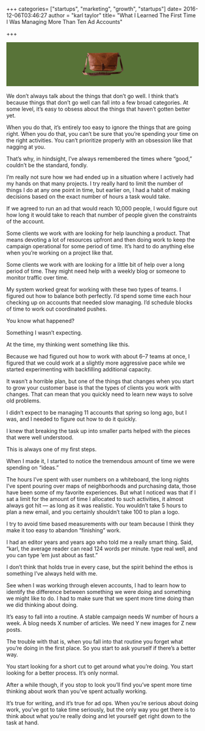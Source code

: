 +++
categories= ["startups", "marketing", "growth", "startups"]
date= 2016-12-06T03:46:27
author = "karl taylor"
title= "What I Learned The First Time I Was Managing More Than Ten Ad Accounts"

+++

  ![](https://raw.githubusercontent.com/karljtaylor/kjt/blog/content/assets/73bb1-1thhwsgyfm7vketze8eezjw.png)  


 We don’t always talk about the things that don’t go well. I think that’s because things that don’t go well can fall into a few broad categories. At some level, it’s easy to obsess about the things that haven’t gotten better yet.

 When you do that, it’s entirely too easy to ignore the things that are going right. When you do that, you can’t be sure that you’re spending your time on the right activities. You can’t prioritize properly with an obsession like that nagging at you.

 That’s why, in hindsight, I’ve always remembered the times where “good,” couldn’t be the standard, fondly.

 I’m really not sure how we had ended up in a situation where I actively had my hands on that many projects. I try really hard to limit the number of things I do at any one point in time, but earlier on, I had a habit of making decisions based on the exact number of hours a task would take.

 If we agreed to run an ad that would reach 10,000 people, I would figure out how long it would take to reach that number of people given the constraints of the account.

 Some clients we work with are looking for help launching a product. That means devoting a lot of resources upfront and then doing work to keep the campaign operational for some period of time. It’s hard to do anything else when you’re working on a project like that.

 Some clients we work with are looking for a little bit of help over a long period of time. They might need help with a weekly blog or someone to monitor traffic over time.

 My system worked great for working with these two types of teams. I figured out how to balance both perfectly. I’d spend some time each hour checking up on accounts that needed slow managing. I’d schedule blocks of time to work out coordinated pushes.

 You know what happened?

 Something I wasn’t expecting.

  At the time, my thinking went something like this.

 Because we had figured out how to work with about 6–7 teams at once, I figured that we could work at a slightly more aggressive pace while we started experimenting with backfilling additional capacity.

 It wasn’t a horrible plan, but one of the things that changes when you start to grow your customer base is that the types of clients you work with changes. That can mean that you quickly need to learn new ways to solve old problems.

 I didn’t expect to be managing 11 accounts that spring so long ago, but I was, and I needed to figure out how to do it quickly.

 I knew that breaking the task up into smaller parts helped with the pieces that were well understood.

 This is always one of my first steps.

 When I made it, I started to notice the tremendous amount of time we were spending on “ideas.”

  The hours I’ve spent with user numbers on a whiteboard, the long nights I’ve spent pouring over maps of neighborhoods and purchasing data, those have been some of my favorite experiences. But what I noticed was that if I sat a limit for the amount of time I allocated to such activities, it almost always got hit — as long as it was realistic. You wouldn’t take 5 hours to plan a new email, and you certainly shouldn’t take 100 to plan a logo.

 I try to avoid time based measurements with our team because I think they make it too easy to abandon “finishing” work.

 I had an editor years and years ago who told me a really smart thing. Said, “karl, the average reader can read 124 words per minute. type real well, and you can type ’em just about as fast.”

 I don’t think that holds true in every case, but the spirit behind the ethos is something I’ve always held with me.

 See when I was working through eleven accounts, I had to learn how to identify the difference between something we were doing and something we might like to do. I had to make sure that we spent more time doing than we did thinking about doing.

 It’s easy to fall into a routine. A stable campaign needs W number of hours a week. A blog needs X number of articles. We need Y new images for Z new posts.

 The trouble with that is, when you fall into that routine you forget what you’re doing in the first place. So you start to ask yourself if there’s a better way.

 You start looking for a short cut to get around what you’re doing. You start looking for a better process. It’s only normal.

 After a while though, if you stop to look you’ll find you’ve spent more time thinking about work than you’ve spent actually working.

 It’s true for writing, and it’s true for ad ops. When you’re serious about doing work, you’ve got to take time seriously, but the only way you get there is to think about what you’re really doing and let yourself get right down to the task at hand.
